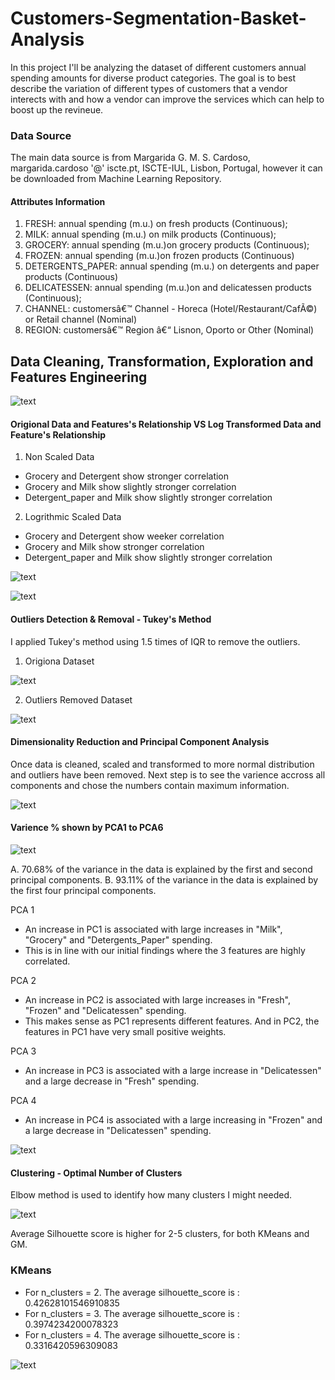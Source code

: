 # Customers-Segmentation-Basket-Analysis

In this project I'll be analyzing the dataset of different customers annual spending amounts for diverse product categories. The goal is to best describe the variation of different types of customers that a vendor interects with and how a vendor can improve the services which can help to boost up the revineue. 

### Data Source

The main data source is from Margarida G. M. S. Cardoso, margarida.cardoso '@' iscte.pt, ISCTE-IUL, Lisbon, Portugal, however it can be downloaded from Machine Learning Repository. 

#### Attributes Information

1) FRESH: annual spending (m.u.) on fresh products (Continuous);
2) MILK: annual spending (m.u.) on milk products (Continuous);
3) GROCERY: annual spending (m.u.)on grocery products (Continuous);
4) FROZEN: annual spending (m.u.)on frozen products (Continuous)
5) DETERGENTS_PAPER: annual spending (m.u.) on detergents and paper products (Continuous)
6) DELICATESSEN: annual spending (m.u.)on and delicatessen products (Continuous);
7) CHANNEL: customersâ€™ Channel - Horeca (Hotel/Restaurant/CafÃ©) or Retail channel (Nominal)
8) REGION: customersâ€™ Region â€“ Lisnon, Oporto or Other (Nominal)

## Data Cleaning, Transformation, Exploration and Features Engineering

![text](https://user-images.githubusercontent.com/68614187/106059277-1bb49300-60b8-11eb-9048-ea317a68e7f6.png)

#### Origional Data and Features's Relationship VS Log Transformed Data and Feature's Relationship

1. Non Scaled Data
* Grocery and Detergent show stronger correlation
* Grocery and Milk show slightly stronger correlation
* Detergent_paper and Milk show slightly stronger correlation

2. Logrithmic Scaled Data
* Grocery and Detergent show weeker correlation
* Grocery and Milk show stronger correlation
* Detergent_paper and Milk show slightly stronger correlation

![text](https://user-images.githubusercontent.com/68614187/106059737-c0cf6b80-60b8-11eb-910e-5dc13b0a32c9.png)

![text](https://user-images.githubusercontent.com/68614187/106060485-c24d6380-60b9-11eb-851e-ef6df6b82971.png)

#### Outliers Detection & Removal - Tukey's Method

I applied Tukey's method using 1.5 times of IQR to remove the outliers.

1. Origiona Dataset

![text](https://user-images.githubusercontent.com/68614187/106060975-60412e00-60ba-11eb-8c67-030c3c63e9ab.png)

2. Outliers Removed Dataset

![text](https://user-images.githubusercontent.com/68614187/106061160-9da5bb80-60ba-11eb-9e73-2363120ed79e.png)

#### Dimensionality Reduction and Principal Component Analysis

Once data is cleaned, scaled and transformed to more normal distribution and outliers have been removed. Next step is to see the varience accross all components and chose the numbers contain maximum information.

![text](https://user-images.githubusercontent.com/68614187/106063877-8c5eae00-60be-11eb-9597-cc18c91c0d6f.png)

#### Varience % shown by PCA1 to PCA6

![text](https://user-images.githubusercontent.com/68614187/106064024-c62fb480-60be-11eb-9477-3eaee1f15350.png)

A. 70.68% of the variance in the data is explained by the first and second principal components.
B. 93.11% of the variance in the data is explained by the first four principal components.

PCA 1
* An increase in PC1 is associated with large increases in "Milk", "Grocery" and "Detergents_Paper" spending.
* This is in line with our initial findings where the 3 features are highly correlated.

PCA 2
* An increase in PC2 is associated with large increases in "Fresh", "Frozen" and "Delicatessen" spending.
* This makes sense as PC1 represents different features. And in PC2, the features in PC1 have very small positive weights.

PCA 3
* An increase in PC3 is associated with a large increase in "Delicatessen" and a large decrease in "Fresh" spending.

PCA 4
* An increase in PC4 is associated with a large increasing in "Frozen" and a large decrease in "Delicatessen" spending.

![text](https://user-images.githubusercontent.com/68614187/106063005-2cb3d300-60bd-11eb-9b29-d930a572abed.png)

#### Clustering - Optimal Number of Clusters

Elbow method is used to identify how many clusters I might needed.

![text](https://user-images.githubusercontent.com/68614187/106064454-80272080-60bf-11eb-9513-6473d74e9e70.png)

Average Silhouette score is higher for 2-5 clusters, for both KMeans and GM.

### KMeans 

* For n_clusters = 2. The average silhouette_score is : 0.42628101546910835
* For n_clusters = 3. The average silhouette_score is : 0.3974234200078323
* For n_clusters = 4. The average silhouette_score is : 0.3316420596309083

![text](https://user-images.githubusercontent.com/68614187/106065017-4a366c00-60c0-11eb-9765-9fed34010979.png)

